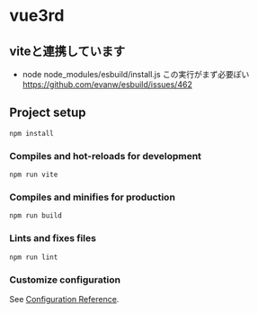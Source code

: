 # vue3rd

## viteと連携しています
- node node_modules/esbuild/install.js
この実行がまず必要ぽい
https://github.com/evanw/esbuild/issues/462

## Project setup
```
npm install
```

### Compiles and hot-reloads for development
```
npm run vite
```

### Compiles and minifies for production
```
npm run build
```

### Lints and fixes files
```
npm run lint
```

### Customize configuration
See [Configuration Reference](https://cli.vuejs.org/config/).
